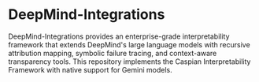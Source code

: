 # DeepMind-Integrations
 DeepMind-Integrations provides an enterprise-grade interpretability framework that extends DeepMind's large language models with recursive attribution mapping, symbolic failure tracing, and context-aware transparency tools. This repository implements the Caspian Interpretability Framework with native support for Gemini models. 

